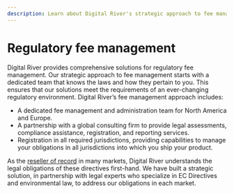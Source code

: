 ```yaml
---
description: Learn about Digital River's strategic approach to fee management.
---
```


# Regulatory fee management

Digital River provides comprehensive solutions for regulatory fee management. Our strategic approach to fee management starts with a dedicated team that knows the laws and how they pertain to you. This ensures that our solutions meet the requirements of an ever-changing regulatory environment. Digital River’s fee management approach includes:

* A dedicated fee management and administration team for North America and Europe.
* A partnership with a global consulting firm to provide legal assessments, compliance assistance, registration, and reporting services.
* Registration in all required jurisdictions, providing capabilities to manage your obligations in all jurisdictions into which you ship your product.

As the [reseller of record](broken-reference) in many markets, Digital River understands the legal obligations of these directives first-hand. We have built a strategic solution, in partnership with legal experts who specialize in EC Directives and environmental law, to address our obligations in each market.
